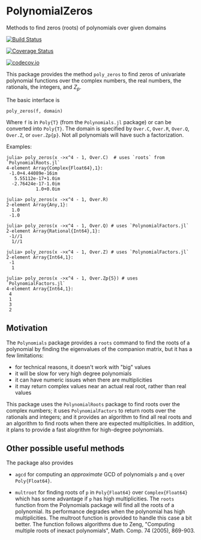 # PolynomialZeros

Methods to find zeros (roots) of polynomials over given domains

[![Build Status](https://travis-ci.org/jverzani/PolynomialZeros.jl.svg?branch=master)](https://travis-ci.org/jverzani/PolynomialZeros.jl)

[![Coverage Status](https://coveralls.io/repos/jverzani/PolynomialZeros.jl/badge.svg?branch=master&service=github)](https://coveralls.io/github/jverzani/PolynomialZeros.jl?branch=master)

[![codecov.io](http://codecov.io/github/jverzani/PolynomialZeros.jl/coverage.svg?branch=master)](http://codecov.io/github/jverzani/PolynomialZeros.jl?branch=master)


This package provides the method `poly_zeros` to find zeros of univariate polynomial functions over the complex numbers, the real numbers, the rationals, the integers, and $Z_p$.

The basic interface is

```
poly_zeros(f, domain)
```

Where `f` is in `Poly{T}` (from the `Polynomials.jl` package) or can be converted into `Poly{T}`. The domain is specified by `Over.C`, `Over.R`, `Over.Q`, `Over.Z`, or `over.Zp{p}`. Not all polynomials will have such a factorization.


Examples:

```
julia> poly_zeros(x ->x^4 - 1, Over.C)  # uses `roots` from `PolynomialRoots.jl`
4-element Array{Complex{Float64},1}:
 -1.0+4.44089e-16im 
   5.55112e-17+1.0im
  -2.76424e-17-1.0im
           1.0+0.0im

julia> poly_zeros(x ->x^4 - 1, Over.R)  
2-element Array{Any,1}:
  1.0
 -1.0

julia> poly_zeros(x ->x^4 - 1, Over.Q) # uses `PolynomialFactors.jl`
2-element Array{Rational{Int64},1}:
 -1//1
  1//1

julia> poly_zeros(x ->x^4 - 1, Over.Z) # uses `PolynomialFactors.jl`
2-element Array{Int64,1}:
 -1
  1

julia> poly_zeros(x ->x^4 - 1, Over.Zp{5}) # uses `PolynomialFactors.jl`
4-element Array{Int64,1}:
 4
 1
 3
 2
```


## Motivation

The `Polynomials` package provides a `roots` command to find the roots of a polynomial by finding the eigenvalues of the companion matrix, but it has a few limitations:

* for technical reasons, it doesn't work with "big" values
* it will be slow for very high degree polynomials
* it can have numeric issues when there are multiplicities
* it may return complex values near an actual real root, rather than real values

This package uses the `PolynomialRoots` package to find roots over the
complex numbers; it uses `PolynomialFactors` to return roots over the
rationals and integers; and it provides an algorithm to find all real
roots and an algorithm to find roots when there are expected
multiplicities. In addition, it plans to provide a fast alogrithm for
high-degree polynomials.


## Other possible useful methods

The package also provides

* `agcd` for computing an *approximate* GCD of polynomials `p` and `q` over `Poly{Float64}`.

* `multroot` for finding roots of `p` in `Poly{Float64}` over `Complex{Float64}` which has some advantage if `p` has high multiplicities. The `roots` function from the Polynomials package will find all the roots of a polynomial. Its performance degrades when the polynomial has high multiplicities. The multroot function is provided to handle this case a bit better. The function follows algorithms due to Zeng, "Computing multiple roots of inexact polynomials", Math. Comp. 74 (2005), 869-903.


